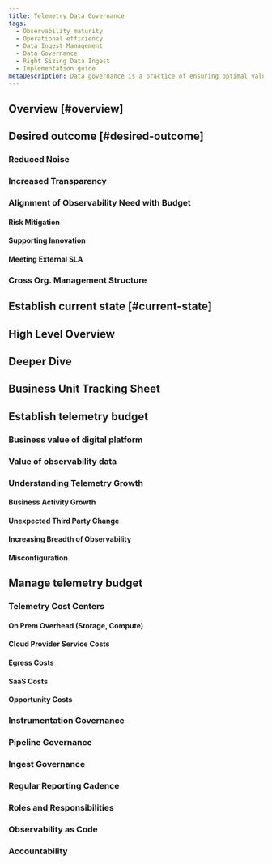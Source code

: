 ```yaml
---
title: Telemetry Data Governance
tags:
  - Observability maturity
  - Operational efficiency 
  - Data Ingest Management
  - Data Governance
  - Right Sizing Data Ingest
  - Implementation guide
metaDescription: Data governance is a practice of ensuring optimal value for telemetry data collected by an organization particulary a complex organization with numerous business units and working groups.
---
```


## Overview [#overview]

## Desired outcome [#desired-outcome]

### Reduced Noise
### Increased Transparency
### Alignment of Observability Need with Budget
#### Risk Mitigation
#### Supporting Innovation
#### Meeting External SLA
### Cross Org. Management Structure

## Establish current state [#current-state]

## High Level Overview
## Deeper Dive
## Business Unit Tracking Sheet

## Establish telemetry budget

### Business value of digital platform
### Value of observability data

### Understanding Telemetry Growth
#### Business Activity Growth
#### Unexpected Third Party Change
#### Increasing Breadth of Observability
#### Misconfiguration


## Manage telemetry budget

### Telemetry Cost Centers
#### On Prem Overhead (Storage, Compute)
#### Cloud Provider Service Costs
#### Egress Costs
#### SaaS Costs
#### Opportunity Costs
### Instrumentation Governance
### Pipeline Governance
### Ingest Governance
### Regular Reporting Cadence
### Roles and Responsibilities
### Observability as Code
### Accountability


